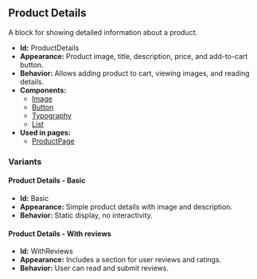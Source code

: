 ## Product Details
A block for showing detailed information about a product.
- **Id:** ProductDetails
- **Appearance:** Product image, title, description, price, and add-to-cart button.
- **Behavior:** Allows adding product to cart, viewing images, and reading details.
- **Components:**
  - [Image](../components/Image.md)
  - [Button](../components/Button.md)
  - [Typography](../components/Typography.md)
  - [List](../components/List.md)
- **Used in pages:**
  - [ProductPage](../pages/ProductPage.md)
### Variants
#### Product Details - **Basic**
- **Id:** Basic
- **Appearance:** Simple product details with image and description.
- **Behavior:** Static display, no interactivity.
#### Product Details - **With reviews**
- **Id:** WithReviews
- **Appearance:** Includes a section for user reviews and ratings.
- **Behavior:** User can read and submit reviews.
